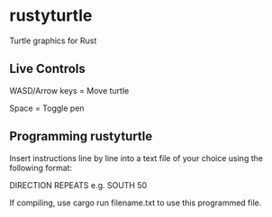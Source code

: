 # rustyturtle
Turtle graphics for Rust

## Live Controls
WASD/Arrow keys = Move turtle

Space = Toggle pen

## Programming rustyturtle
Insert instructions line by line into a text file of your choice using the following format:

DIRECTION REPEATS e.g. SOUTH 50



If compiling, use cargo run filename.txt to use this programmed file.